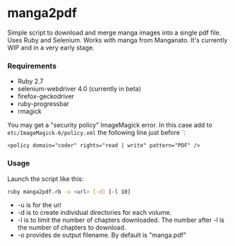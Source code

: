 # manga2pdf
Simple script to download and merge manga images into a single pdf file. Uses Ruby and Selenium.
Works with manga from Manganato.
It's currently WIP and in a very early stage.

### Requirements
* Ruby 2.7
* selenium-webdriver 4.0 (currently in beta)
* firefox-geckodriver
* ruby-progressbar
* rmagick

You may get a "security policy" ImageMagick error. In this case add to `etc/ImageMagick-6/policy.xml` the following line just before `</policymap>:
```
<policy domain="coder" rights="read | write" pattern="PDF" />
```
### Usage
Launch the script like this:
```bash
ruby manga2pdf.rb -u <url> [-d] [-l 10]
```
* -u is for the url 
* -d is to create individual directories for each volume.
* -l is to limit the number of chapters downloaded. The number after -l is the number of chapters to download.
* -o provides de output filename. By default is "manga.pdf"


